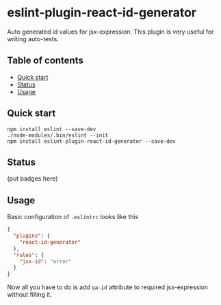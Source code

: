 # eslint-plugin-react-id-generator

Auto generated id values for jsx-expression.
This plugin is very useful for writing auto-tests.

## Table of contents
* [Quick start](#quick-start)
* [Status](#status)
* [Usage](#usage)

## Quick start
```shell script
npm install eslint --save-dev
./node-modules/.bin/eslint --init
npm install eslint-plugin-react-id-generator --save-dev
```

## Status
(put badges here)

## Usage
Basic configuration of `.eslintrc` looks like this 
```json
{
  "plugins": {
    "react-id-generator"
  },
  "rules": {
    "jsx-id": "error"
  }
}
```

Now all you have to do is add `qa-id` attribute to required
jsx-expression without filling it.

```jsx harmony

```